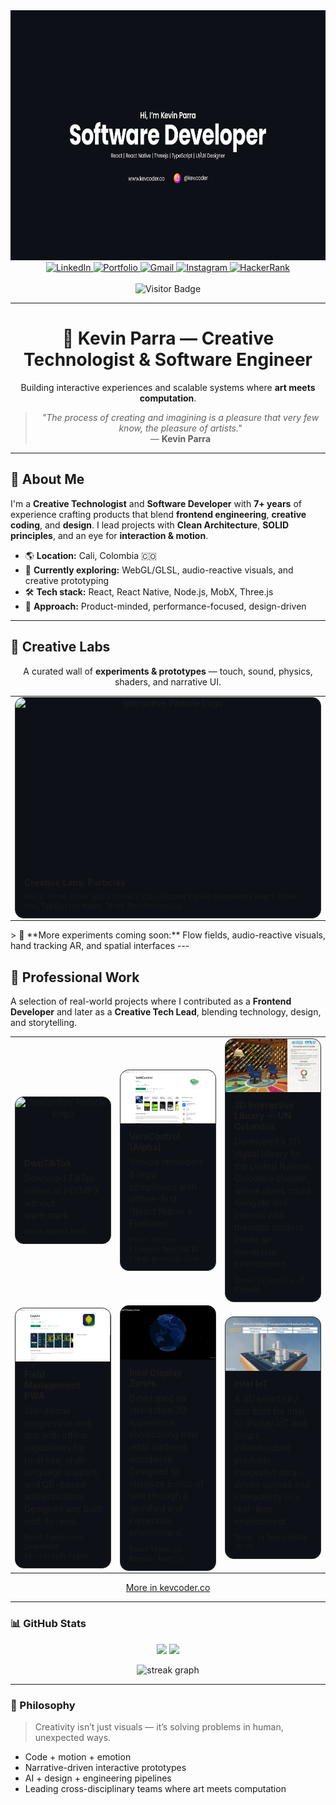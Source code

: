 <div align="center">
  <img height="400" src="./images/banner_github.png" alt="KevCoder Banner" />
</div>

<div align="center">
  <a href="https://www.linkedin.com/in/kmp535/" target="_blank">
    <img src="https://img.shields.io/static/v1?message=LinkedIn&logo=linkedin&label=&color=0077B5&logoColor=white&style=for-the-badge" height="28" alt="LinkedIn"/>
  </a>
  <a href="https://links.kevcoder.co/" target="_blank">
    <img src="https://img.shields.io/static/v1?message=Portfolio&logo=vercel&label=&color=000000&logoColor=white&style=for-the-badge" height="28" alt="Portfolio"/>
  </a>
  <a href="mailto:kevinparra535@gmail.com" target="_blank">
    <img src="https://img.shields.io/static/v1?message=Gmail&logo=gmail&label=&color=D14836&logoColor=white&style=for-the-badge" height="28" alt="Gmail"/>
  </a>
  <a href="https://www.instagram.com/kev.coder/" target="_blank">
    <img src="https://img.shields.io/static/v1?message=Instagram&logo=instagram&label=&color=E4405F&logoColor=white&style=for-the-badge" height="28" alt="Instagram"/>
  </a>
  <a href="https://www.hackerrank.com/profile/kevinparra535" target="_blank">
    <img src="https://img.shields.io/static/v1?message=HackerRank&logo=hackerrank&label=&color=2EC866&logoColor=white&style=for-the-badge" height="28" alt="HackerRank"/>
  </a>
</div>

<br/>

<div align="center">
  <img src="https://visitor-badge.laobi.icu/badge?page_id=Kevinparra535.Kevinparra535" alt="Visitor Badge"/>
</div>

---

<h1 align="center">🎨 Kevin Parra — Creative Technologist & Software Engineer</h1>
<p align="center">
  Building interactive experiences and scalable systems where <b>art meets computation</b>.
</p>

<blockquote align="center">
  <i>"The process of creating and imagining is a pleasure that very few know, the pleasure of artists."</i><br/>
  — <b>Kevin Parra</b>
</blockquote>

---

## 🧭 About Me

I'm a **Creative Technologist** and **Software Developer** with **7+ years** of experience crafting products that blend **frontend engineering**, **creative coding**, and **design**. I lead projects with **Clean Architecture**, **SOLID principles**, and an eye for **interaction & motion**.

- 🌎 **Location:** Cali, Colombia 🇨🇴
- 🔬 **Currently exploring:** WebGL/GLSL, audio-reactive visuals, and creative prototyping
- 🛠️ **Tech stack:** React, React Native, Node.js, MobX, Three.js
- 🧠 **Approach:** Product-minded, performance-focused, design-driven

---

<!-- CREATIVE LABS (HTML TABLE GRID SIN CSS) -->

## 🧪 Creative Labs

<p align="center">A curated wall of <b>experiments & prototypes</b> — touch, sound, physics, shaders, and narrative UI.</p>

<table align="center">
  <tr>
    <td align="center" width="33%">
      <a class="lab-card" href="https://github.com/Kevinparra535/creativedev.particles" target="_blank" style="text-decoration:none; border:1px solid #2d2d2d; border-radius:14px; overflow:hidden; display:flex; flex-direction:column; background:#0d1117;">
      <img src="/images/labs_particles.gif" alt="Interactive Particle Logo" style="width:100%; aspect-ratio:16/9; object-fit:cover;">
      <div style="padding:12px 14px; text-align:left;">
        <h4 style="margin:0 0 6px 0;">Creative Labs: Particles</h4>
        <p style="margin:0; font-size:12px;">
          <code>React Three Fiber</code> <code>GLSL3</code> <code>ThreeJS</code>
          <code>Vite</code> <code>Zustand</code> <code>Styled-Components</code> <code>React Three Drei</code> <code>TypeScript</code> <code>React Three PostProcessing</code>
        </p>
      </div>
    </a>
    </td>
    <!-- <td align="center" width="33%">
      <a href="https://github.com/Kevinparra535/flow-fields" target="_blank">
        <img src="./labs/flow_fields.gif" alt="Flow Fields" width="100%" />
        <br/>
        <b>Flow Fields</b>
      </a>
      <br/>
      <sub>Arte generativo con ruido de Perlin y dinámica de trayectorias.</sub>
      <br/>
      <sub><code>p5.js</code> <code>TypeScript</code></sub>
    </td> -->
    <!-- <td align="center" width="33%">
      <a href="https://github.com/Kevinparra535/audio-reactive-sphere" target="_blank">
        <img src="./labs/3d_audio_reactive.gif" alt="Audio Reactive 3D Sphere" width="100%" />
        <br/>
        <b>Audio Reactive 3D Sphere</b>
      </a>
      <br/>
      <sub>Deformación de malla y emisión de partículas según amplitud.</sub>
      <br/>
      <sub><code>Three.js</code> <code>Web Audio API</code></sub>
    </td> -->

  </tr>
  <!-- <tr>
    <td align="center" width="33%">
      <a href="https://github.com/Kevinparra535/light-lab" target="_blank">
        <img src="./labs/light_lab.gif" alt="Light Simulation Lab" width="100%" />
        <br/>
        <b>Light Simulation Lab</b>
      </a>
      <br/>
      <sub>Reflexiones en tiempo real y difusión de luz en WebGL.</sub>
      <br/>
      <sub><code>R3F</code> <code>Shaders</code></sub>
    </td>
    <td align="center" width="33%">
      <a href="https://github.com/Kevinparra535/hand-tracking-ar" target="_blank">
        <img src="./labs/hand_tracking.gif" alt="Hand Tracking AR" width="100%" />
        <br/>
        <b>Hand Tracking AR</b>
      </a>
      <br/>
      <sub>Interacción AR web con seguimiento de manos.</sub>
      <br/>
      <sub><code>MediaPipe</code> <code>React</code></sub>
    </td>
    <td align="center" width="33%">
      <a href="https://github.com/Kevinparra535" target="_blank">
        <img src="./labs/coming_soon.png" alt="Coming Soon" width="100%" />
        <br/>
        <b>Coming Soon</b>
      </a>
      <br/>
      <sub>Spatial interfaces, AI-driven visuals & motion-driven UI.</sub>
      <br/>
      <sub><code>WebGL</code> <code>AI</code> <code>UX</code></sub>
    </td>
  </tr> -->
</table>
> 🚧 **More experiments coming soon:** Flow fields, audio-reactive visuals, hand tracking AR, and spatial interfaces
---

## 💼 Professional Work

A selection of real-world projects where I contributed as a <b>Frontend Developer</b> and later as a <b>Creative Tech Lead</b>, blending technology, design, and storytelling.

<table align="center">
  <tr>
    <td align="center" width="33%">
      <a class="lab-card" href="https://dwntiktok.com" target="_blank" style="text-decoration:none; border:1px solid #2d2d2d; border-radius:14px; overflow:hidden; display:flex; flex-direction:column; background:#0d1117;">
        <img src="/images/professional_dwntiktok.gif" alt="Interactive Particle Logo" style="width:100%; aspect-ratio:16/9; object-fit:cover;">
        <div style="padding:12px 14px; text-align:left;">
          <h4 style="margin:0 0 6px 0;">DwnTikTok</h4>
          <p style="margin:0 0 8px 0; font-size:14px; line-height:1.4;">
            Download TikTok videos in HD/MP3 without watermark.
          </p>
          <p style="margin:0; font-size:12px;">
            <code>React</code> <code>NodeJS</code> <code>MobX</code>
          </p>
        </div>
      </a>
    </td>
    <td align="center" width="33%">
      <a class="lab-card" href="https://play.google.com/store/apps/details?id=com.ensayo.vehicles.app" target="_blank" style="text-decoration:none; border:1px solid #2d2d2d; border-radius:14px; overflow:hidden; display:flex; flex-direction:column; background:#0d1117;">
        <img src="/images/professional_vehicontrol.png" alt="Interactive Particle Logo" style="width:100%; aspect-ratio:16/9; object-fit:cover;">
        <div style="padding:12px 14px; text-align:left;">
          <h4 style="margin:0 0 6px 0;">VehiControl (Alpha)</h4>
          <p style="margin:0 0 8px 0; font-size:14px; line-height:1.4;">
            Vehicle reminders & legal compliance with offline-first. (React Native + Firebase).
          </p>
          <p style="margin:0; font-size:12px;">
            <code>React Native</code> <code>Firebase</code> <code>MobX</code> <code>SOLID</code> <code>Clean Architecture</code>
          </p>
        </div>
      </a>
    </td>
    <td align="center" width="33%">
      <a class="lab-card" href="https://dwntiktok.com" target="_blank" style="text-decoration:none; border:1px solid #2d2d2d; border-radius:14px; overflow:hidden; display:flex; flex-direction:column; background:#0d1117;">
        <img src="/images/professional_un.jpeg" alt="Interactive Particle Logo" style="width:100%; aspect-ratio:16/9; object-fit:cover;">
        <div style="padding:12px 14px; text-align:left;">
          <h4 style="margin:0 0 6px 0;">3D Interactive Library — UN Colombia</h4>
          <p style="margin:0 0 8px 0; font-size:14px; line-height:1.4;">
            Developed a 3D digital library for the United Nations Colombia chapter, where users could navigate and interact with thematic content inside an immersive environment.
          </p>
          <p style="margin:0; font-size:12px;">
            <code>Three.js</code> <code>Vanilla JS</code> <code>Blender</code>
          </p>
        </div>
      </a>
    </td>
  </tr>
  <tr>
    <td align="center" width="33%">
      <a class="lab-card" href="https://www.linkedin.com/in/kmp535/" target="_blank" style="text-decoration:none; border:1px solid #2d2d2d; border-radius:14px; overflow:hidden; display:flex; flex-direction:column; background:#0d1117;">
        <img src="/images/professional_layers.png" alt="Interactive Particle Logo" style="width:100%; aspect-ratio:16/9; object-fit:cover;">
        <div style="padding:12px 14px; text-align:left;">
          <h4 style="margin:0 0 6px 0;">Field Management PWA</h4>
          <p style="margin:0 0 8px 0; font-size:14px; line-height:1.4;">
            Standalone progressive web app with offline capabilities for rural use, multi-language support, and QR-based authentication. Designed and built end-to-end.
          </p>
                    <p style="margin:0; font-size:12px;">
            <code>React</code> <code>TypeScript</code> <code>IndexedDB</code> <code>InversifyJS</code> <code>Figma</code>
          </p>
        </div>
      </a>
    </td>
    <td align="center" width="33%">
      <a class="lab-card" href="https://www.linkedin.com/in/kmp535/" target="_blank" style="text-decoration:none; border:1px solid #2d2d2d; border-radius:14px; overflow:hidden; display:flex; flex-direction:column; background:#0d1117;">
        <img src="/images/professional_intel.jpeg" alt="Interactive Particle Logo" style="width:100%; aspect-ratio:16/9; object-fit:cover;">
        <div style="padding:12px 14px; text-align:left;">
          <h4 style="margin:0 0 6px 0;">Intel Display Zones</h4>
          <p style="margin:0 0 8px 0; font-size:14px; line-height:1.4;">
Developed an interactive 3D experience showcasing Intel retail partners worldwide. Designed to visualize points of sale through a gamified and immersive environment.
          </p>
                    <p style="margin:0; font-size:12px;">
          <code>React</code> <code>Three.js</code> <code>Blender</code> <code>Next.js</code>
          </p>
        </div>
      </a>
    </td>
        <td align="center" width="33%">
      <a class="lab-card" href="https://www.linkedin.com/in/kmp535/" target="_blank" style="text-decoration:none; border:1px solid #2d2d2d; border-radius:14px; overflow:hidden; display:flex; flex-direction:column; background:#0d1117;">
        <img src="/images/professional_iot.jpeg" alt="Interactive Particle Logo" style="width:100%; aspect-ratio:16/9; object-fit:cover;">
        <div style="padding:12px 14px; text-align:left;">
          <h4 style="margin:0 0 6px 0;">Intel IoT</h4>
          <p style="margin:0 0 8px 0; font-size:14px; line-height:1.4;">
             A 3D smart city tour built for Intel to display IoT and Smart Infrastructure products. Integrated data-driven scenes and interactivity in a real-time environment.
          </p>
          <p style="margin:0; font-size:12px;">
            <code>Three.js</code> <code>React</code> <code>WebGL</code> <code>3D UX</code>
          </p>
        </div>
      </a>
    </td>
  </tr>
</table>

<p align="center">
  <a href="https://kevcoder.co/">
  More in kevcoder.co
  </a>
</p>

---

### 📊 GitHub Stats

<p align="center">
  <img src="https://github-readme-stats.vercel.app/api?username=Kevinparra535&show_icons=true&theme=vision-friendly-dark" height="150"/>
  <img src="https://github-readme-stats.vercel.app/api/top-langs/?username=Kevinparra535&layout=compact&theme=vision-friendly-dark" height="150"/>
</p>

<p align="center">
  <img src="https://streak-stats.demolab.com?user=Kevinparra535&locale=en&mode=daily&theme=vision-friendly-dark" height="220" alt="streak graph" />
</p>

---

### 💬 Philosophy

> Creativity isn’t just visuals — it’s solving problems in human, unexpected ways.

- Code + motion + emotion
- Narrative-driven interactive prototypes
- AI + design + engineering pipelines
- Leading cross-disciplinary teams where art meets computation
